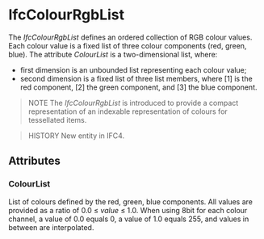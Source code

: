 # IfcColourRgbList

The _IfcColourRgbList_ defines an ordered collection of RGB colour values. Each colour value is a fixed list of three colour components (red, green, blue). The attribute _ColourList_ is a two-dimensional list, where:

* first dimension is an unbounded list representing each colour value;
* second dimension is a fixed list of three list members, where [1] is the red component, [2] the green component, and [3] the blue component.
<!-- end of definition -->
> NOTE The _IfcColourRgbList_ is introduced to provide a compact representation of an indexable representation of colours for tessellated items.

> HISTORY New entity in IFC4.

## Attributes

### ColourList
List of colours defined by the red, green, blue components. All values are provided as a ratio of 0.0 ≤ _value_ ≤ 1.0. When using 8bit for each colour channel, a value of 0.0 equals 0, a value of 1.0 equals 255, and values in between are interpolated.
